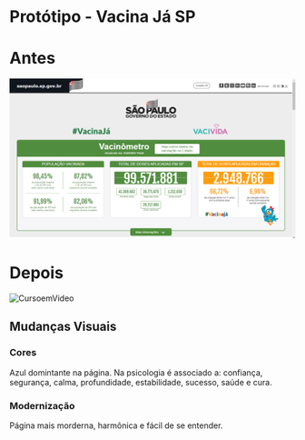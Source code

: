 # Protótipo  - Vacina Já SP
#  Antes 
![CursoemVideo](antes.png )
# Depois
![CursoemVideo](protótipo-redesign.png)
##  Mudanças Visuais
### Cores
Azul domintante na página. Na psicologia é associado a: confiança, segurança, calma, profundidade, estabilidade, sucesso, saúde e cura.
### Modernização
Página mais morderna, harmônica e fácil de se entender.
